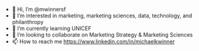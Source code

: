 - 👋 Hi, I’m @mwinnersf
- 👀 I’m interested in marketing, marketing sciences, data, technology, and philanthropy 
- 🌱 I’m currently learning UNICEF 
- 💞️ I’m looking to collaborate on Marketing Strategy & Marketing Sciences 
- 📫 How to reach me https://www.linkedin.com/in/michaelkwinner

<!---
mwinnersf/mwinnersf is a ✨ special ✨ repository because its `README.md` (this file) appears on your GitHub profile.
You can click the Preview link to take a look at your changes.
--->
